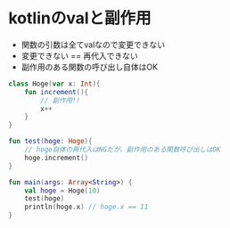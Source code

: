 # kotlinのvalと副作用
- 関数の引数は全てvalなので変更できない
- 変更できない == 再代入できない
- 副作用のある関数の呼び出し自体はOK

```kotlin
class Hoge(var x: Int){
    fun increment(){
		// 副作用!!
        x++
    }
}

fun test(hoge: Hoge){
	// hoge自体の再代入はNGだが、副作用のある関数呼び出しはOK
    hoge.increment()
}

fun main(args: Array<String>) {
    val hoge = Hoge(10)
    test(hoge)
    println(hoge.x) // hoge.x == 11
}
```